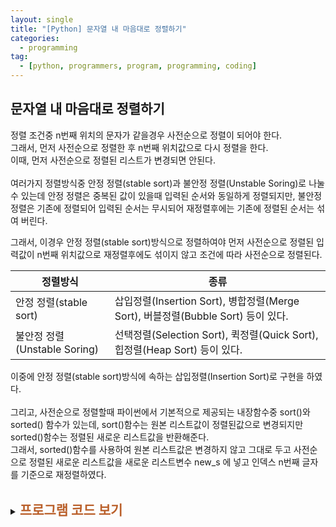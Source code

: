 ```yaml
---
layout: single
title: "[Python] 문자열 내 마음대로 정렬하기"
categories:
  - programming
tag:
  - [python, programmers, program, programming, coding]
---  
```


## 문자열 내 마음대로 정렬하기  

정렬 조건중 n번째 위치의 문자가 같을경우 사전순으로 정렬이 되어야 한다.  
그래서, 먼저 사전순으로 정렬한 후 n번째 위치값으로 다시 정렬을 한다.  
이때, 먼저 사전순으로 정렬된 리스트가 변경되면 안된다.  
<br />
여러가지 정렬방식중 안정 정렬(stable sort)과 불안정 정렬(Unstable Soring)로 
나눌 수 있는데 안정 정렬은 중복된 값이 있을때 입력된 순서와 동일하게 정렬되지만, 
불안정 정렬은 기존에 정렬되어 입력된 순서는 무시되어 재정렬후에는 기존에 정렬된 순서는 섞여 버린다.  

그래서, 이경우 안정 정렬(stable sort)방식으로 정렬하여야 먼저 사전순으로 정렬된 입력값이 
n번째 위치값으로 재정렬후에도 섞이지 않고 조건에 따라 사전순으로 정렬된다.  

|정렬방식|종류|
|---|---|
|안정 정렬(stable sort)|삽입정렬(Insertion Sort), 병합정렬(Merge Sort), 버블정렬(Bubble Sort) 등이 있다.|
|불안정 정렬(Unstable Soring)|선택정렬(Selection Sort), 퀵정렬(Quick Sort), 힙정렬(Heap Sort) 등이 있다.|   

이중에 안정 정렬(stable sort)방식에 속하는 삽입정렬(Insertion Sort)로 구현을 하였다.  
<br />
그리고, 사전순으로 정렬할때 파이썬에서 기본적으로 제공되는 내장함수중 sort()와 sorted() 함수가 있는데, 
sort()함수는 원본 리스트값이 정렬된값으로 변경되지만 sorted()함수는 정렬된 새로운 리스트값을 반환해준다.  
그래서, sorted()함수를 사용하여 원본 리스트값은 변경하지 않고 그대로 두고 사전순으로 정렬된 새로운 리스트값을 
새로운 리스트변수 new_s 에 넣고 인덱스 n번째 글자를 기준으로 재정렬하였다.  
<br />

<details>
    <summary><span style="font-size:1.5em; font-weight:bold; color:#BA602B; cursor:pointer">프로그램 코드 보기</span></summary>
    <div markdown="1">  
### 삽입정렬(Insertion Sort) 첫번째 방법  
```python
def solution(strings, n):
    answer = []
    j = 0
    temp = ''
    
    # new_s 리스트 변수에 정렬된 리스트가 들어간다.
    new_s = sorted(strings) # sorted() 함수는 정렬된 새로운 리스트를 반환한다.

    #삽입정렬(Insertion Sort)
    for i in range(1, len(new_s)):
        temp = new_s[i]
        j = i
        while new_s[j-1][n] > temp[n] and j > 0:
            new_s[j] = new_s[j-1]
            j = j - 1
        new_s[j] = temp

    answer = new_s
    return answer
```  
### 삽입정렬(Insertion Sort) 두번째 방법  
```python
def solution(strings, n):
    answer = []
    j = 0

    # new_s 리스트 변수에 정렬된 리스트가 들어간다.
    new_s = sorted(strings) # sorted() 함수는 정렬된 새로운 리스트를 반환한다.

    #삽입정렬(Insertion Sort)
    for i in range(1, len(new_s)):
        j = i
        while new_s[j-1][n] > new_s[j][n] and j > 0:
            new_s[j], new_s[j-1] = new_s[j-1], new_s[j] #앞자리와 바로바로 swap 해줘도 된다.
            j = j - 1

    answer = new_s
    return answer
```
</div>
</details>
